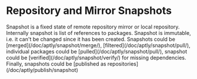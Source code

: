 # Repository and Mirror Snapshots
<div>
Snapshot is a fixed state of remote repository mirror or local repository. Internally snapshot is list of references to packages.
Snapshot is immutable, i.e. it can't be changed since it has been created. Snapshots could be [merged](/doc/aptly/snapshot/merge/),
[filtered](/doc/aptly/snapshot/pull/),
individual packages could be [pulled](/doc/aptly/snapshot/pull/), snapshot could be
[verified](/doc/aptly/snapshot/verify/) for missing dependencies. Finally, snapshots could be
[published as repositories](/doc/aptly/publish/snapshot)
</div>
